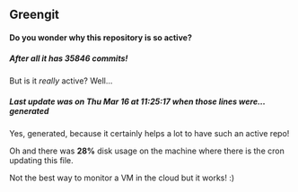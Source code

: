 ## Greengit

#### Do you wonder why this repository is so active?

##### After all it has 35846 commits!

But is it *really* active? Well...

##### Last update was on Thu Mar 16 at 11:25:17 when those lines were... generated

Yes, generated, because it certainly helps a lot to have such an active repo!

Oh and there was **28%** disk usage on the machine
where there is the cron updating this file.

Not the best way to monitor a VM in the cloud but it works! :)

